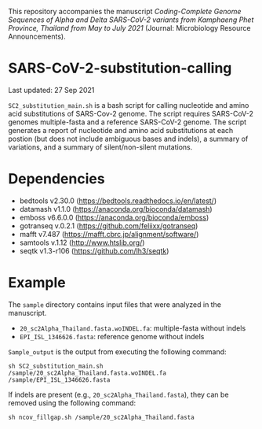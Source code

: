 
This repository accompanies the manuscript *Coding-Complete Genome Sequences of Alpha and Delta SARS-CoV-2 variants from Kamphaeng Phet Province, Thailand from May to July 2021* (Journal: Microbiology Resource Announcements).


# SARS-CoV-2-substitution-calling

Last updated: 27 Sep 2021

`SC2_substitution_main.sh` is a bash script for calling nucleotide and amino acid substitutions of SARS-Cov-2 genome. The script requires SARS-CoV-2 genomes multiple-fasta and a reference SARS-CoV-2 genome. The script generates a report of nucleotide and amino acid substitutions at each postion (but does not include ambiguous bases and indels), a summary of variations, and a summary of silent/non-silent mutations. 


# Dependencies

- bedtools v2.30.0 (https://bedtools.readthedocs.io/en/latest/)
- datamash v1.1.0 (https://anaconda.org/bioconda/datamash)
- emboss v6.6.0.0 (https://anaconda.org/bioconda/emboss)
- gotranseq v.0.2.1 (https://github.com/feliixx/gotranseq)
- mafft v7.487 (https://mafft.cbrc.jp/alignment/software/)
- samtools v.1.12 (http://www.htslib.org/)
- seqtk v1.3-r106 (https://github.com/lh3/seqtk)


# Example

The `sample` directory contains input files that were analyzed in the manuscript.

- `20_sc2Alpha_Thailand.fasta.woINDEL.fa`: multiple-fasta without indels
- `EPI_ISL_1346626.fasta`: reference genome without indels

`Sample_output` is the output from executing the following command:

    sh SC2_substitution_main.sh /sample/20_sc2Alpha_Thailand.fasta.woINDEL.fa /sample/EPI_ISL_1346626.fasta

If indels are present (e.g., `20_sc2Alpha_Thailand.fasta`), they can be removed using the following command:
  
    sh ncov_fillgap.sh /sample/20_sc2Alpha_Thailand.fasta
